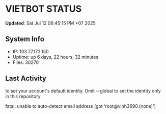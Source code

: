 # VIETBOT STATUS
**Updated**: Sat Jul 12 06:45:15 PM +07 2025

## System Info
- IP: 103.77.172.150
- Uptime: up 6 days, 22 hours, 32 minutes
- Files: 30270

## Last Activity

to set your account's default identity.
Omit --global to set the identity only in this repository.

fatal: unable to auto-detect email address (got 'root@vinh3690.(none)')
